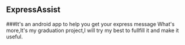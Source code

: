 ## ExpressAssist
###It's an android app to help you get your express message
What's more,It's my graduation project,I will try my best to fullfill it and make it useful.<br>
